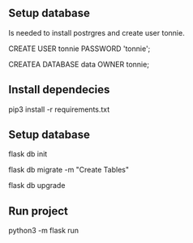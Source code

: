 ## Setup database
Is needed to install postrgres and create user tonnie.

CREATE USER tonnie PASSWORD 'tonnie';

CREATEA DATABASE data OWNER tonnie;

## Install dependecies
pip3 install -r requirements.txt

## Setup database
flask db init

flask db migrate -m "Create Tables"

flask db upgrade

## Run project
python3 -m flask run


